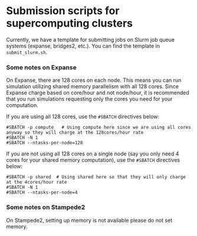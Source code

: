 # Submission scripts for supercomputing clusters

Currently, we have a template for submitting jobs on Slurm job queue systems (expanse, bridges2, etc.).
You can find the template in `submit_slurm.sh`.

### Some notes on Expanse
On Expanse, there are 128 cores on each node. This means you can run simulation utilizing shared memory parallelism with all 128 cores. Since Expanse charge based on core/hour and not node/hour, it is recommended that you run simulations requesting only the cores you need for your computation.

If you are using all 128 cores, use the `#SBATCH` directives below:
```
#SBATCH -p compute   # Using compute here since we are using all cores anyway so they will charge at the 128cores/hour rate
#SBATCH -N 1
#SBATCH --ntasks-per-node=128
```

If you are not using all 128 cores on a single node (say you only need 4 cores for your shared memory computation), use the `#SBATCH` directives below:
```
#SBATCH -p shared  # Using shared here so that they will only charge at the 4cores/hour rate
#SBATCH -N 1
#SBATCH --ntasks-per-node=4
```

### Some notes on Stampede2
On Stampede2, setting up memory is not available please do not set memory.